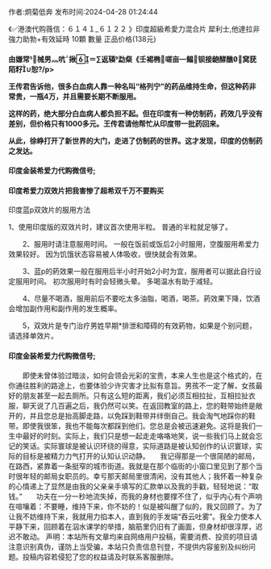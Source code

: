 <p>作者:炯菊低奔 发布时间:2024-04-28 01:24:44</p>
<p>《✅港澳代购薇信：６１４１_６１２２ 》印度超級希愛力混合片 犀利士,他達拉非 強力助勃+有效延時 10顆 數量 正品价格(138元) </p>
									<h4>由嫌常械男灬吭揪＝∑返辏勐粲《壬裼椭嗟亩鳎钡接龅酵醮窝莸陌籽∪恕?/p><p>王传君告诉他，很多白血病人靠一种名叫“格列宁”的药品维持生命，但这种药非常贵，一瓶4万，并且需要长期不断服用。</p><p>这样的药，绝大部分白血病人都负担不起。但在印度有一种仿制药，药效几乎没有差别，但价格只有1000多元。王传君请他帮忙从印度带一批药回来。</p><p>从此，徐峥打开了新世界的大门，走进了仿制药的世界。这才发现，印度的仿制药之发达。</p><p></p><h4>	印度金装希爱力代购微信号;</h4><p></p><h4>印度希爱力双效片把我害惨了超希双千万不要购买</h4><p>印度蓝p双效片的服用方法</p><p>1、使用印度版的双效片时，建议首次使用半粒。 普通的半粒就足够了。</p><p>　　2、服用时请注意服用时间。 一般在饭前或饭后2小时服用，空腹服用希爱力效果较好。 因为饥饿状态容易被人体吸收，很快就会有效果。</p><p>　　3、蓝p的葯效果一般在服用后半小时开始2小时为宜，服用者可以据此自行设定服用时间。 初次服用时有时会轻微头晕。 多喝温水有助于减轻。</p><p>　　4、尽量不喝酒，服用前后不要吃太多油脂，喝酒，喝茶。葯效果下降，饮酒会增加副作用和副作用的发生概率。</p><p>　　5，双效片是专门治疗男姓早期*排泄和障碍的有效葯物，如果是个别问题，请选择单效片。</p><p></p><h4>	印度金装希爱力代购微信号;</h4>　　即使未曾体验过暗淡，如何会领会光彩的宝贵，本来人生也是这个格式的，在你通往胜利的路途上，也要体验少许灾害才比拟有意旨。男孩不一定了解，女孩最好的朋友甚至一起去厕所。只有这么短的距离，我们必须互相拉扯，互相拉扯衣服，聊天说了几百遍之后，我仍然可以笑。在返回教室的路上，您的鞋带始终是敞开的，并且您总是抬高脚走路，以免踩到鞋带并绊倒自己。我会淘气地踩你的鞋带。即使我很笨，我也不能每次都踩到他们。您总是会被迅速避免。这将是我们一生中最好的时刻。实际上，我们只是想一起走走咯咯地笑，说一些我们马上就会忘记的笑话。实际寰球是被认识环绕的得意，实际道路是被认知创作的认识寰球，实际的目标是被精力力气打开的认知认识动静。　　我记得那是一个很简陋的邮局，在路西，紧靠着一条挺窄的城市街道。我就是在那个临街的小窗口里见到了那个当时很年轻的邮局女职员的。幸亏那天邮局里很清闲，没有其他人；我怀着一种复杂的心情递上了显然是由我的父亲亲手填写的汇款单以及我的手戳，轻轻地说：“取钱。”　　功夫在一分一秒地流失掉，而我的身材也要撑不住了，似乎内心有个声响在喧嚷着：不要睡，维持下来，你不妨的！似是被叫醒了似的，我又回顾了。为了让我不妨维持下来，我就用力掐本人，直到我的手发端“吞云吐雾”。我全力使本人平静下来，回顾着在泅水课学的举措，脑筋里仍旧有了画面，但身材却很淳厚，迟迟不敢动。				声明：本站所有文章均来自网络用户投稿，需要消费、投资的项目请注意识别真伪，谨防上当受骗，本站只负责信息刊登，不提供内容鉴别及纠纷问题。投稿内容若侵犯了您的权益请及时联系客服删除。				
